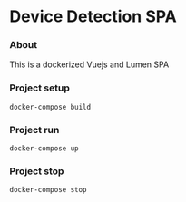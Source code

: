 # Device Detection SPA

### About

This is a dockerized Vuejs and Lumen SPA

### Project setup
```
docker-compose build
```
### Project run
```
docker-compose up
```
### Project stop
```
docker-compose stop
```

